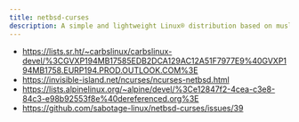 ```yaml
---
title: netbsd-curses
description: A simple and lightweight Linux® distribution based on musl libc and toybox
---
```


- https://lists.sr.ht/~carbslinux/carbslinux-devel/%3CGVXP194MB17585EDB2DCA129AC12A51F7977E9%40GVXP194MB1758.EURP194.PROD.OUTLOOK.COM%3E
- https://invisible-island.net/ncurses/ncurses-netbsd.html
- https://lists.alpinelinux.org/~alpine/devel/%3Ce12847f2-4cea-c3e8-84c3-e98b92553f8e%40dereferenced.org%3E
- https://github.com/sabotage-linux/netbsd-curses/issues/39
